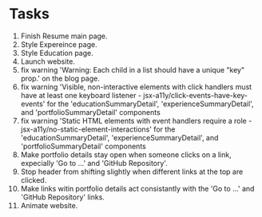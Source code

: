 # Tasks

1. Finish Resume main page.
2. Style Expereince page.
3. Style Education page.
4. Launch website.
5. fix warning 'Warning: Each child in a list should have a unique "key" prop.' on the blog page.
6. fix warning 'Visible, non-interactive elements with click handlers must have at least one keyboard listener - jsx-a11y/click-events-have-key-events' for the 'educationSummaryDetail', 'experienceSummaryDetail', and 'portfolioSummaryDetail' components
7. fix warning 'Static HTML elements with event handlers require a role - jsx-a11y/no-static-element-interactions' for the 'educationSummaryDetail', 'experienceSummaryDetail', and 'portfolioSummaryDetail' components
5. Make portfolio details stay open when someone clicks on a link, expecially 'Go to ...' and 'GitHub Repository'.
6. Stop header from shifting slightly when different links at the top are clicked.
7. Make links witin portfolio details act consistantly with the 'Go to ...' and 'GitHub Repository' links.
8. Animate website.